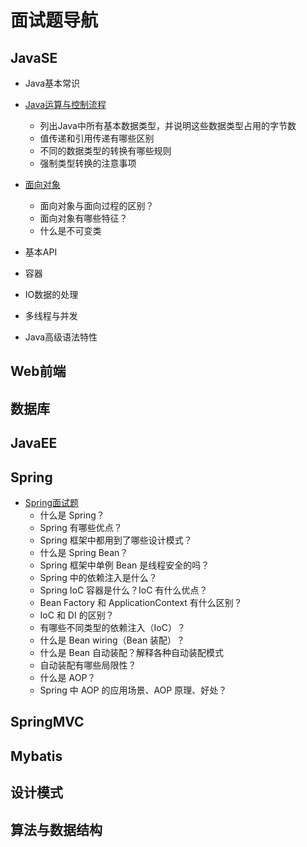# 面试题导航

## JavaSE
- Java基本常识

- [Java运算与控制流程](JavaSE/2Java运算与控制流程/Interview.md)
	- 列出Java中所有基本数据类型，并说明这些数据类型占用的字节数
	- 值传递和引用传递有哪些区别
	- 不同的数据类型的转换有哪些规则
	- 强制类型转换的注意事项
	
- [面向对象](JavaSE/3面向对象/Interview.md)

	- 面向对象与面向过程的区别？
	- 面向对象有哪些特征？
	- 什么是不可变类
	
- 基本API

- 容器

- IO数据的处理

- 多线程与并发

- Java高级语法特性

## Web前端

## 数据库

## JavaEE

## Spring

- [Spring面试题](Spring/Interview.md)
	- 什么是 Spring？
	- Spring 有哪些优点？
	- Spring 框架中都用到了哪些设计模式？
	- 什么是 Spring Bean？
	- Spring 框架中单例 Bean 是线程安全的吗？
	- Spring 中的依赖注入是什么？
	- Spring IoC 容器是什么？IoC 有什么优点？
	- Bean Factory 和 ApplicationContext 有什么区别？
	- IoC 和 DI 的区别？
	- 有哪些不同类型的依赖注入（IoC）？
	- 什么是 Bean wiring（Bean 装配）？
	- 什么是 Bean 自动装配？解释各种自动装配模式
	- 自动装配有哪些局限性？
	- 什么是 AOP？
	- Spring 中 AOP 的应用场景、AOP 原理、好处？

## SpringMVC

## Mybatis

## 设计模式

## 算法与数据结构